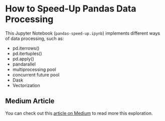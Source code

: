 # How to Speed-Up Pandas Data Processing

This Jupyter Notebook (`pandas-speed-up.ipynb`) implements different ways of data processing, such as:

- pd.iterrows()
- pd.itertuples()
- pd.apply()
- pandarallel
- multiprocessing pool
- concurrent future pool
- Dask
- Vectorization

## Medium Article

You can check out this [article on Medium](https://medium.com/ssense-tech/how-to-speed-up-pandas-data-processing-946e28c6bfdd?sk=59ab1493da583e2c780b805c4f7aff41) to read more this exploration.